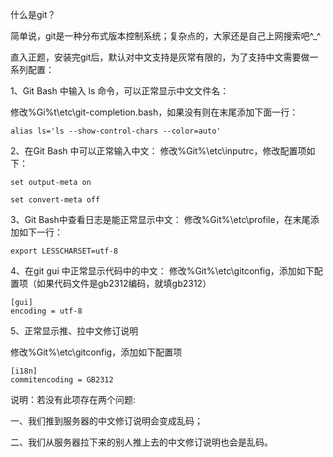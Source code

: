 ﻿什么是git？

简单说，git是一种分布式版本控制系统；复杂点的，大家还是自己上网搜索吧^_^


直入正题，安装完git后，默认对中文支持是灰常有限的，为了支持中文需要做一系列配置：

1、Git Bash 中输入 ls 命令，可以正常显示中文文件名：

修改%Gi%t\etc\git-completion.bash，如果没有则在末尾添加下面一行：

	alias ls='ls --show-control-chars --color=auto'
2、在Git Bash 中可以正常输入中文：
修改%Git%\etc\inputrc，修改配置项如下：

	set output-meta on
	
	set convert-meta off
3、Git Bash中查看日志是能正常显示中文：
修改%Git%\etc\profile，在末尾添加如下一行：

	export LESSCHARSET=utf-8  
4、在git gui 中正常显示代码中的中文：
修改%Git%\etc\gitconfig，添加如下配置项（如果代码文件是gb2312编码，就填gb2312）

	[gui]  
	encoding = utf-8  
5、正常显示推、拉中文修订说明

修改%Git%\etc\gitconfig，添加如下配置项

	[i18n]
	commitencoding = GB2312

说明：若没有此项存在两个问题:

一、我们推到服务器的中文修订说明会变成乱码；

二、我们从服务器拉下来的别人推上去的中文修订说明也会是乱码。